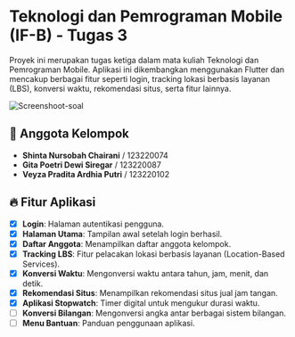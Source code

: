 # Teknologi dan Pemrograman Mobile (IF-B) - Tugas 3

Proyek ini merupakan tugas ketiga dalam mata kuliah Teknologi dan Pemrograman Mobile. Aplikasi ini dikembangkan menggunakan Flutter dan mencakup berbagai fitur seperti login, tracking lokasi berbasis layanan (LBS), konversi waktu, rekomendasi situs, serta fitur lainnya.

![Screenshoot-soal](https://github.com/user-attachments/assets/b7c8e183-1dc8-4060-879b-707039ad0594)

## 📌 Anggota Kelompok
- **Shinta Nursobah Chairani** / 123220074
- **Gita Poetri Dewi Siregar** / 123220087
- **Veyza Pradita Ardhia Putri** / 123220102

## 🔥 Fitur Aplikasi  

- [x] **Login**: Halaman autentikasi pengguna.  
- [x] **Halaman Utama**: Tampilan awal setelah login berhasil.  
- [x] **Daftar Anggota**: Menampilkan daftar anggota kelompok.   
- [x] **Tracking LBS**: Fitur pelacakan lokasi berbasis layanan (Location-Based Services).  
- [x] **Konversi Waktu**: Mengonversi waktu antara tahun, jam, menit, dan detik.  
- [x] **Rekomendasi Situs**: Menampilkan rekomendasi situs jual jam tangan.  
- [x] **Aplikasi Stopwatch**: Timer digital untuk mengukur durasi waktu.  
- [ ] **Konversi Bilangan**: Mengonversi angka antar berbagai sistem bilangan.  
- [ ] **Menu Bantuan**: Panduan penggunaan aplikasi.  
